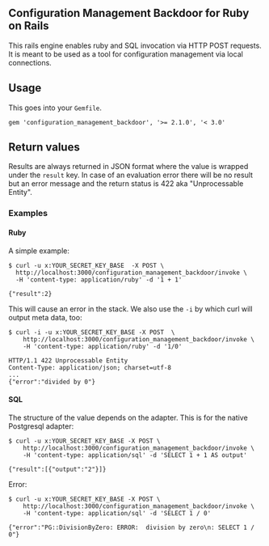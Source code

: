 ## Configuration Management Backdoor for Ruby on Rails

This rails engine enables ruby and SQL invocation via HTTP POST requests. It is
meant to be used as a tool for configuration management via local connections.

## Usage

This goes into your `Gemfile`.

    gem 'configuration_management_backdoor', '>= 2.1.0', '< 3.0'


## Return values

Results are always returned in JSON format where the value is wrapped under the
`result` key. In case of an evaluation error there will be no result but an
error message and the return status is 422 aka "Unprocessable Entity".


### Examples

#### Ruby

A simple example:

    $ curl -u x:YOUR_SECRET_KEY_BASE  -X POST \
      http://localhost:3000/configuration_management_backdoor/invoke \
      -H 'content-type: application/ruby' -d '1 + 1'

    {"result":2}

This will cause an error in the stack. We also use the `-i` by which curl
will output meta data, too:

    $ curl -i -u x:YOUR_SECRET_KEY_BASE -X POST  \
        http://localhost:3000/configuration_management_backdoor/invoke \
        -H 'content-type: application/ruby' -d '1/0'

    HTTP/1.1 422 Unprocessable Entity
    Content-Type: application/json; charset=utf-8
    ...
    {"error":"divided by 0"}

#### SQL

The structure of the value depends on the adapter. This is for the
native Postgresql adapter:

    $ curl -u x:YOUR_SECRET_KEY_BASE -X POST \
        http://localhost:3000/configuration_management_backdoor/invoke \
        -H 'content-type: application/sql' -d 'SELECT 1 + 1 AS output'

    {"result":[{"output":"2"}]}

Error:

    $ curl -u x:YOUR_SECRET_KEY_BASE -X POST \
        http://localhost:3000/configuration_management_backdoor/invoke \
        -H 'content-type: application/sql' -d 'SELECT 1 / 0'

    {"error":"PG::DivisionByZero: ERROR:  division by zero\n: SELECT 1 / 0"}

